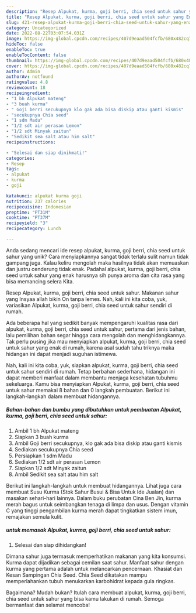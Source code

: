 ```yaml
---
description: "Resep Alpukat, kurma, goji berri, chia seed untuk sahur yang Enak"
title: "Resep Alpukat, kurma, goji berri, chia seed untuk sahur yang Enak"
slug: 421-resep-alpukat-kurma-goji-berri-chia-seed-untuk-sahur-yang-enak
category: Uncategorized
date: 2022-08-22T03:07:54.031Z
image: https://img-global.cpcdn.com/recipes/407d9eaad504fcfb/680x482cq70/alpukat-kurma-goji-berri-chia-seed-untuk-sahur-foto-resep-utama.jpg
hideToc: false
enableToc: true
enableTocContent: false
thumbnail: https://img-global.cpcdn.com/recipes/407d9eaad504fcfb/680x482cq70/alpukat-kurma-goji-berri-chia-seed-untuk-sahur-foto-resep-utama.jpg
cover: https://img-global.cpcdn.com/recipes/407d9eaad504fcfb/680x482cq70/alpukat-kurma-goji-berri-chia-seed-untuk-sahur-foto-resep-utama.jpg
author: Admin
authorAv: notfound
ratingvalue: 4.8
reviewcount: 18
recipeingredient:
- "1 bh Alpukat mateng"
- "3 buah kurma"
- " Goji berri secukupnya klo gak ada bisa diskip atau ganti kismis"
- "secukupnya Chia seed"
- "1 sdm Madu"
- "1/2 sdt air perasan Lemon"
- "1/2 sdt Minyak zaitun"
- "Sedikit sea salt atau him salt"
recipeinstructions:

- "Selesai dan siap dinikmati!"
categories:
- Resep
tags:
- alpukat
- kurma
- goji

katakunci: alpukat kurma goji 
nutrition: 237 calories
recipecuisine: Indonesian
preptime: "PT31M"
cooktime: "PT37M"
recipeyield: "3"
recipecategory: Lunch

---
```





Anda sedang mencari ide resep alpukat, kurma, goji berri, chia seed untuk sahur yang unik? Cara menyiapkannya sangat tidak terlalu sulit namun tidak gampang juga. Kalau keliru mengolah maka hasilnya tidak akan memuaskan dan justru cenderung tidak enak. Padahal alpukat, kurma, goji berri, chia seed untuk sahur yang enak harusnya sih punya aroma dan cita rasa yang bisa memancing selera Kita.





Resep Alpukat, kurma, goji berri, chia seed untuk sahur. Makanan sahur yang Insyaa allah bikin On tanpa lemes. Nah, kali ini kita coba, yuk, variasikan Alpukat, kurma, goji berri, chia seed untuk sahur sendiri di rumah.

Ada beberapa hal yang sedikit banyak mempengaruhi kualitas rasa dari alpukat, kurma, goji berri, chia seed untuk sahur, pertama dari jenis bahan, lalu pemilihan bahan segar hingga cara mengolah dan menghidangkannya. Tak perlu pusing jika mau menyiapkan alpukat, kurma, goji berri, chia seed untuk sahur yang enak di rumah, karena asal sudah tahu triknya maka hidangan ini dapat menjadi suguhan istimewa.






Nah, kali ini kita coba, yuk, siapkan alpukat, kurma, goji berri, chia seed untuk sahur sendiri di rumah. Tetap berbahan sederhana, hidangan ini dapat memberi manfaat dalam membantu menjaga kesehatan tubuhmu sekeluarga. Kamu bisa menyiapkan Alpukat, kurma, goji berri, chia seed untuk sahur memakai 8 bahan dan 0 langkah pembuatan. Berikut ini langkah-langkah dalam membuat hidangannya.

<!--inarticleads1-->

##### Bahan-bahan dan bumbu yang dibutuhkan untuk pembuatan Alpukat, kurma, goji berri, chia seed untuk sahur:

1. Ambil 1 bh Alpukat mateng
1. Siapkan 3 buah kurma
1. Ambil  Goji berri secukupnya, klo gak ada bisa diskip atau ganti kismis
1. Sediakan secukupnya Chia seed
1. Persiapkan 1 sdm Madu
1. Sediakan 1/2 sdt air perasan Lemon
1. Siapkan 1/2 sdt Minyak zaitun
1. Ambil Sedikit sea salt atau him salt


Berikut ini langkah-langkah untuk membuat hidangannya. Lihat juga cara membuat Susu Kurma (Stok Sahur Busui &amp; Bisa Untuk Ide Jualan) dan masakan sehari-hari lainnya. Dalam buku perubatan Cina Ben Jin, kurma merah bagus untuk seimbangkan tenaga di limpa dan usus. Dengan vitamin C yang tinggi pengambilan kurma merah dapat tingkatkan sistem imun, remajakan semula kulit. 

<!--inarticleads2-->

#####  untuk memasak Alpukat, kurma, goji berri, chia seed untuk sahur:


1. Selesai dan siap dihidangkan!

Dimana sahur juga termasuk memperhatikan makanan yang kita konsumsi. Kurma dapat dijadikan sebagai cemilan saat sahur. Manfaat sahur dengan kurma yang pertama adalah untuk melancarkan pencernaan. Khasiat dan Kesan Sampingan Chia Seed. Chia Seed dikatakan mampu memperlahankan tubuh menukarkan karbohidrat kepada gula ringkas. 

Bagaimana? Mudah bukan? Itulah cara membuat alpukat, kurma, goji berri, chia seed untuk sahur yang bisa kamu lakukan di rumah. Semoga bermanfaat dan selamat mencoba!
